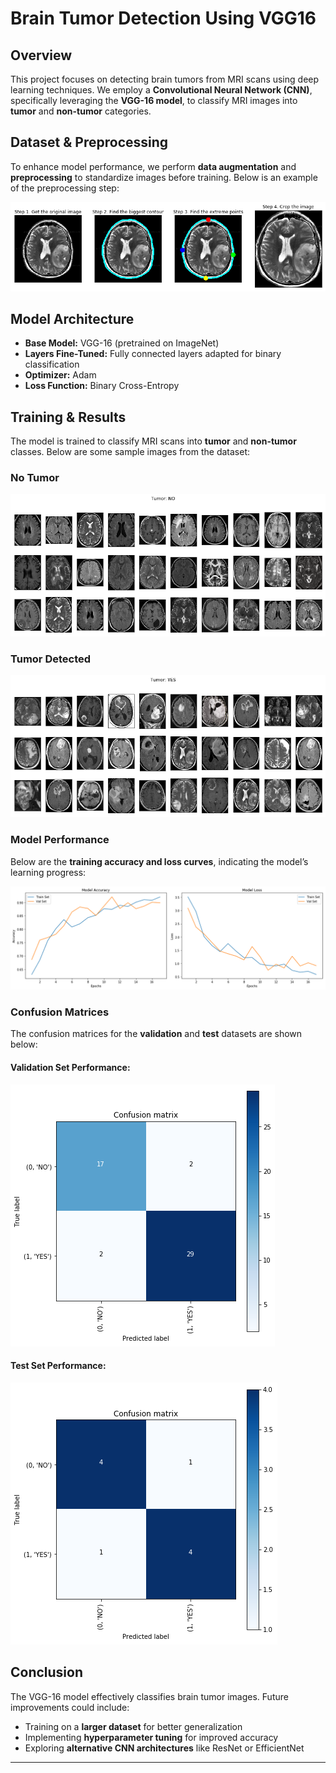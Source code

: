 # Brain Tumor Detection Using VGG16

## Overview
This project focuses on detecting brain tumors from MRI scans using deep learning techniques. We employ a **Convolutional Neural Network (CNN)**, specifically leveraging the **VGG-16 model**, to classify MRI images into **tumor** and **non-tumor** categories.

## Dataset & Preprocessing
To enhance model performance, we perform **data augmentation** and **preprocessing** to standardize images before training. Below is an example of the preprocessing step:

![Data Preprocessing](Data%20Preprocessing.png)

## Model Architecture
- **Base Model:** VGG-16 (pretrained on ImageNet)
- **Layers Fine-Tuned:** Fully connected layers adapted for binary classification
- **Optimizer:** Adam
- **Loss Function:** Binary Cross-Entropy

## Training & Results
The model is trained to classify MRI scans into **tumor** and **non-tumor** classes. Below are some sample images from the dataset:

### No Tumor
![No Tumor](No%20Tumor.png)

### Tumor Detected
![Tumor](Tumor.png)

### Model Performance
Below are the **training accuracy and loss curves**, indicating the model’s learning progress:

![Accuracy & Loss Curves](Accuracy%20&%20Loss%20Curves.png)

### Confusion Matrices
The confusion matrices for the **validation** and **test** datasets are shown below:

#### Validation Set Performance:
![Confusion Matrix - Validation](Confusion%20Matrix-%20Validation.png)

#### Test Set Performance:
![Confusion Matrix - Test](Confusion%20Matrix-%20Test.png)

## Conclusion
The VGG-16 model effectively classifies brain tumor images. Future improvements could include:
- Training on a **larger dataset** for better generalization
- Implementing **hyperparameter tuning** for improved accuracy
- Exploring **alternative CNN architectures** like ResNet or EfficientNet

---
